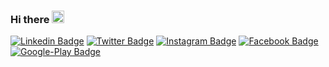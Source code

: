 ### Hi there <img src="https://media.giphy.com/media/hvRJCLFzcasrR4ia7z/giphy.gif" width="20px">

[![Linkedin Badge](https://img.shields.io/badge/-LinkedIn-0e76a8?style=flat-square&logo=Linkedin&logoColor=white)](https://linkedin.com/in/yasin1376)
[![Twitter Badge](https://img.shields.io/badge/-Twitter-00acee?style=flat-square&logo=Twitter&logoColor=white)](https://twitter.com/myasin1376)
[![Instagram Badge](https://img.shields.io/badge/-Instagram-e4405f?style=flat-square&logo=Instagram&logoColor=white)](https://instagram.com/yasin_mohdi/)
[![Facebook Badge](https://img.shields.io/badge/-Facebook-0088cc?style=flat-square&logo=Facebook&logoColor=white)](https://facebook.com/m.yasin.1376)
[![Google-Play Badge](https://img.shields.io/badge/Google_Play-414141?style=for-the-badge&logo=google-play&logoColor=white)](https://play.google.com/store/apps/dev?id=5828772007087954060)

<!--
**yasin1376/yasin1376** is a ✨ _special_ ✨ repository because its `README.md` (this file) appears on your GitHub profile.

Here are some ideas to get you started:

- 🔭 I’m currently working on ...
- 🌱 I’m currently learning ...
- 👯 I’m looking to collaborate on ...
- 🤔 I’m looking for help with ...
- 💬 Ask me about ...
- 📫 How to reach me: ...
- 😄 Pronouns: ...
- ⚡ Fun fact: ...
-->
